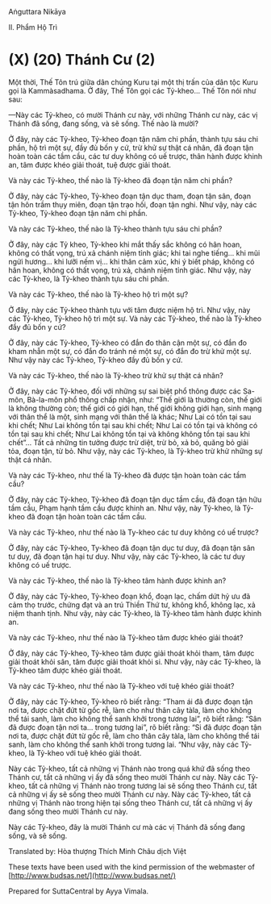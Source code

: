Aṅguttara Nikāya

II. Phẩm Hộ Trì

# (X) (20) Thánh Cư (2)

Một thời, Thế Tôn trú giữa dân chúng Kuru tại một thị trấn của dân tộc Kuru gọi là Kammàsadhama. Ở đây, Thế Tôn gọi các Tỷ-kheo... Thế Tôn nói như sau:

—Này các Tỷ-kheo, có mười Thánh cư này, với những Thánh cư này, các vị Thánh đã sống, đang sống, và sẽ sống. Thế nào là mười?

Ở đây, này các Tỷ-kheo, Tỷ-kheo đoạn tận năm chi phần, thành tựu sáu chi phần, hộ trì một sự, đầy đủ bốn y cứ, trừ khử sự thật cá nhân, đã đoạn tận hoàn toàn các tầm cầu, các tư duy không có uế trược, thân hành được khinh an, tâm được khéo giải thoát, tuệ được giải thoát.

Và này các Tỷ-kheo, thế nào là Tỷ-kheo đã đoạn tận năm chi phần?

Ở đây, này các Tỷ-kheo, Tỷ-kheo đoạn tận dục tham, đoạn tận sân, đoạn tận hôn trầm thụy miên, đoạn tận trạo hối, đoạn tận nghi. Như vậy, này các Tỷ-kheo, Tỷ-kheo đoạn tận năm chi phần.

Và này các Tỷ-kheo, thế nào là Tỷ-kheo thành tựu sáu chi phần?

Ở đây, này các Tỷ kheo, Tỷ-kheo khi mắt thấy sắc không có hân hoan, không có thất vọng, trú xả chánh niệm tỉnh giác; khi tai nghe tiếng... khi mũi ngửi hương... khi lưỡi nếm vị... khi thân cảm xúc, khi ý biết pháp, không có hân hoan, không có thất vọng, trú xả, chánh niệm tỉnh giác. Như vậy, này các Tỷ-kheo, là Tỷ-kheo thành tựu sáu chi phần.

Và này các Tỷ-kheo, thế nào là Tỷ-kheo hộ trì một sự?

Ở đây, này các Tỷ-kheo thành tựu với tâm được niệm hộ trì. Như vậy, này các Tỷ-kheo, Tỷ-kheo hộ trì một sự. Và này các Tỷ-kheo, thế nào là Tỷ-kheo đầy đủ bốn y cứ?

Ở đây, này các Tỷ-kheo, Tỷ-kheo có đắn đo thân cận một sự, có đắn đo kham nhẫn một sự, có đắn đo tránh né một sự, có đắn đo trừ khử một sự. Như vậy này các Tỷ-kheo, Tỷ-kheo đầy đủ bốn y cứ.

Và này các Tỷ-kheo, thế nào là Tỷ-kheo trừ khử sự thật cá nhân?

Ở đây, này các Tỷ-kheo, đối với những sự sai biệt phổ thông được các Sa-môn, Bà-la-môn phổ thông chấp nhận, như: “Thế giới là thường còn, thế giới là không thường còn; thế giới có giới hạn, thế giới không giới hạn, sinh mạng với thân thể là một, sinh mạng với thân thể là khác; Như Lai có tồn tại sau khi chết; Như Lai không tồn tại sau khi chết; Như Lai có tồn tại và không có tồn tại sau khi chết; Như Lai không tồn tại và không không tồn tại sau khi chết”... Tất cả những tin tưởng được trừ diệt, trừ bỏ, xả bỏ, quăng bỏ giải tỏa, đoạn tận, từ bỏ. Như vậy, này các Tỷ-kheo, là Tỷ-kheo trừ khử những sự thật cá nhân.

Và này các Tỷ-kheo, như thế là Tỷ-kheo đã được tận hoàn toàn các tầm cầu?

Ở đây, này các Tỷ-kheo, Tỷ-kheo đã đoạn tận dục tầm cầu, đã đoạn tận hữu tầm cầu, Phạm hạnh tầm cầu được khinh an. Như vậy, này Tỷ-kheo, là Tỷ-kheo đã đoạn tận hoàn toàn các tầm cầu.

Và này các Tỷ-kheo, như thế nào là Ty-kheo các tư duy không có uế trược?

Ở đây, này các Tỷ-kheo, Ty-kheo đã đoạn tận dục tư duy, đã đoạn tận sân tư duy, đã đoạn tận hại tư duy. Như vậy, này các Tỷ-kheo, là các tư duy không có uế trược.

Và này các Tỷ-kheo, thế nào là Tỷ-kheo tâm hành được khinh an?

Ở đây, này các Tỷ-kheo, Tỷ-kheo đoạn khổ, đoạn lạc, chấm dứt hỷ ưu đã cảm thọ trước, chứng đạt và an trú Thiền Thứ tư, không khổ, không lạc, xả niệm thanh tịnh. Như vậy, này các Tỷ-kheo, là Tỷ-kheo tâm hành được khinh an.

Và này các Tỷ-kheo, như thế nào là Tỷ-kheo tâm được khéo giải thoát?

Ở đây, này các Tỷ-kheo, Tỷ-kheo tâm được giải thoát khỏi tham, tâm được giải thoát khỏi sân, tâm được giải thoát khỏi si. Như vậy, này các Tỷ-kheo, là Tỷ-kheo tâm được khéo giải thoát.

Và này các Tỷ-kheo, như thế nào là Tỷ-kheo với tuệ khéo giải thoát?

Ở đây, này các Tỷ-kheo, Tỷ-kheo rõ biết rằng: “Tham ái đã được đoạn tận nơi ta, được chặt đứt từ gốc rễ, làm cho như thân cây tàla, làm cho không thể tái sanh, làm cho không thể sanh khởi trong tương lai”, rõ biết rằng: “Sân đã được đoạn tận nơi ta... trong tương lai”, rõ biết rằng: “Si đã được đoạn tận nơi ta, được chặt đứt từ gốc rễ, làm cho thân cây tàla, làm cho không thể tái sanh, làm cho không thể sanh khởi trong tương lai. “Như vậy, này các Tỷ-kheo, là Tỷ-kheo với tuệ khéo giải thoát.

Này các Tỷ-kheo, tất cả những vị Thánh nào trong quá khứ đã sống theo Thánh cư, tất cả những vị ấy đã sống theo mười Thánh cư này. Này các Tỷ-kheo, tất cả những vị Thánh nào trong tương lai sẽ sống theo Thánh cư, tất cả những vị ấy sẽ sống theo mười Thánh cư này. Này các Tỷ-kheo, tất cả những vị Thánh nào trong hiện tại sống theo Thánh cư, tất cả những vị ấy đang sống theo mười Thánh cư này.

Này các Tỷ-kheo, đây là mười Thánh cư mà các vị Thánh đã sống đang sống, và sẽ sống.

Translated by: Hòa thượng Thích Minh Châu dịch Việt

These texts have been used with the kind permission of the webmaster of [http://www.budsas.net/](http://www.budsas.net/)

Prepared for SuttaCentral by Ayya Vimala.